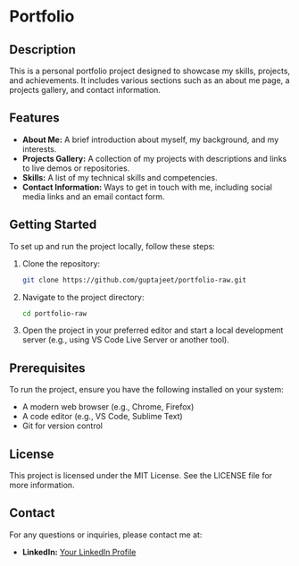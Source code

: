 # Portfolio

## Description
This is a personal portfolio project designed to showcase my skills, projects, and achievements. It includes various sections such as an about me page, a projects gallery, and contact information.

## Features
- **About Me:** A brief introduction about myself, my background, and my interests.
- **Projects Gallery:** A collection of my projects with descriptions and links to live demos or repositories.
- **Skills:** A list of my technical skills and competencies.
- **Contact Information:** Ways to get in touch with me, including social media links and an email contact form.

## Getting Started
To set up and run the project locally, follow these steps:

1. Clone the repository:
   ```sh
   git clone https://github.com/guptajeet/portfolio-raw.git
   ```

2. Navigate to the project directory:
   ```sh
   cd portfolio-raw
   ```

3. Open the project in your preferred editor and start a local development server (e.g., using VS Code Live Server or another tool).

## Prerequisites
To run the project, ensure you have the following installed on your system:
- A modern web browser (e.g., Chrome, Firefox)
- A code editor (e.g., VS Code, Sublime Text)
- Git for version control

## License
This project is licensed under the MIT License. See the LICENSE file for more information.

## Contact
For any questions or inquiries, please contact me at:

- **LinkedIn:** [Your LinkedIn Profile](https://www.linkedin.com/in/ajeet-g-456333194/)
